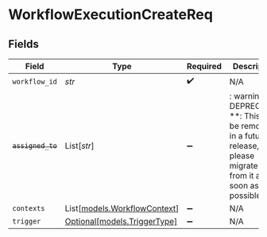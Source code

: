 # WorkflowExecutionCreateReq


## Fields

| Field                                                                                                                   | Type                                                                                                                    | Required                                                                                                                | Description                                                                                                             |
| ----------------------------------------------------------------------------------------------------------------------- | ----------------------------------------------------------------------------------------------------------------------- | ----------------------------------------------------------------------------------------------------------------------- | ----------------------------------------------------------------------------------------------------------------------- |
| `workflow_id`                                                                                                           | *str*                                                                                                                   | :heavy_check_mark:                                                                                                      | N/A                                                                                                                     |
| ~~`assigned_to`~~                                                                                                       | List[*str*]                                                                                                             | :heavy_minus_sign:                                                                                                      | : warning: ** DEPRECATED **: This will be removed in a future release, please migrate away from it as soon as possible. |
| `contexts`                                                                                                              | List[[models.WorkflowContext](../models/workflowcontext.md)]                                                            | :heavy_minus_sign:                                                                                                      | N/A                                                                                                                     |
| `trigger`                                                                                                               | [Optional[models.TriggerType]](../models/triggertype.md)                                                                | :heavy_minus_sign:                                                                                                      | N/A                                                                                                                     |